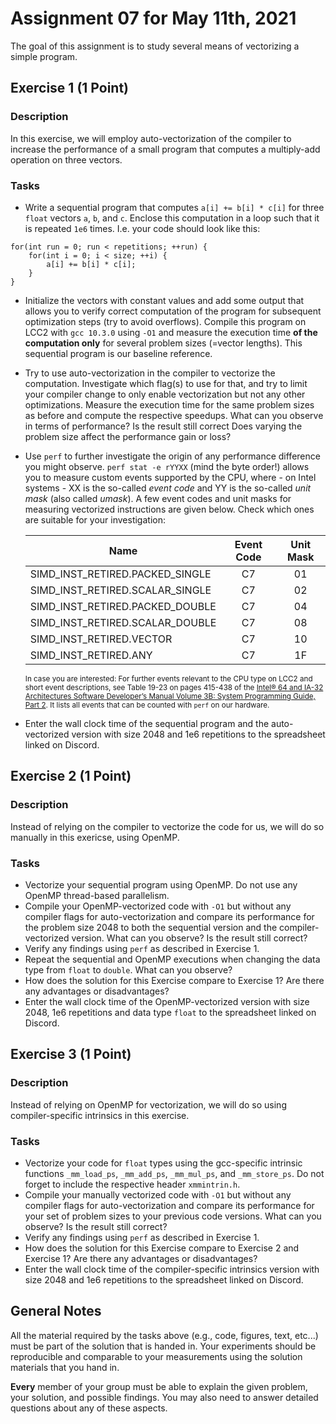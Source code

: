 # Assignment 07 for May 11th, 2021

The goal of this assignment is to study several means of vectorizing a simple program.

## Exercise 1 (1 Point)

### Description

In this exercise, we will employ auto-vectorization of the compiler to increase the performance of a small program that computes a multiply-add operation on three vectors.

### Tasks

- Write a sequential program that computes `a[i] += b[i] * c[i]` for three `float` vectors `a`, `b`, and `c`. Enclose this computation in a loop such that it is repeated `1e6` times. I.e. your code should look like this:

```
for(int run = 0; run < repetitions; ++run) {
    for(int i = 0; i < size; ++i) {
        a[i] += b[i] * c[i];
    }
}
```

- Initialize the vectors with constant values and add some output that allows you to verify correct computation of the program for subsequent optimization steps (try to avoid overflows). Compile this program on LCC2 with `gcc 10.3.0` using `-O1` and measure the execution time **of the computation only** for several problem sizes (=vector lengths). This sequential program is our baseline reference.
- Try to use auto-vectorization in the compiler to vectorize the computation. Investigate which flag(s) to use for that, and try to limit your compiler change to only enable vectorization but not any other optimizations. Measure the execution time for the same problem sizes as before and compute the respective speedups. What can you observe in terms of performance? Is the result still correct Does varying the problem size affect the performance gain or loss?
- Use `perf` to further investigate the origin of any performance difference you might observe. `perf stat -e rYYXX` (mind the byte order!) allows you to measure custom events supported by the CPU, where - on Intel systems - XX is the so-called _event code_ and YY is the so-called _unit mask_ (also called _umask_). A few event codes and unit masks for measuring vectorized instructions are given below. Check which ones are suitable for your investigation:

  | Name                            | Event Code | Unit Mask |
  | ------------------------------- | :--------: | :-------: |
  | SIMD_INST_RETIRED.PACKED_SINGLE |     C7     |    01     |
  | SIMD_INST_RETIRED.SCALAR_SINGLE |     C7     |    02     |
  | SIMD_INST_RETIRED.PACKED_DOUBLE |     C7     |    04     |
  | SIMD_INST_RETIRED.SCALAR_DOUBLE |     C7     |    08     |
  | SIMD_INST_RETIRED.VECTOR        |     C7     |    10     |
  | SIMD_INST_RETIRED.ANY           |     C7     |    1F     |

  <sub>In case you are interested: For further events relevant to the CPU type on LCC2 and short event descriptions, see Table 19-23 on pages 415-438 of the [Intel® 64 and IA-32 Architectures Software Developer’s Manual Volume 3B: System Programming Guide, Part 2](https://www.intel.com/content/www/us/en/architecture-and-technology/64-ia-32-architectures-software-developer-vol-3b-part-2-manual.html). It lists all events that can be counted with `perf` on our hardware.</sub>

- Enter the wall clock time of the sequential program and the auto-vectorized version with size 2048 and 1e6 repetitions to the spreadsheet linked on Discord.

## Exercise 2 (1 Point)

### Description

Instead of relying on the compiler to vectorize the code for us, we will do so manually in this exericse, using OpenMP.

### Tasks

- Vectorize your sequential program using OpenMP. Do not use any OpenMP thread-based parallelism.
- Compile your OpenMP-vectorized code with `-O1` but without any compiler flags for auto-vectorization and compare its performance for the problem size 2048 to both the sequential version and the compiler-vectorized version. What can you observe? Is the result still correct?
- Verify any findings using `perf` as described in Exercise 1.
- Repeat the sequential and OpenMP executions when changing the data type from `float` to `double`. What can you observe?
- How does the solution for this Exercise compare to Exercise 1? Are there any advantages or disadvantages?
- Enter the wall clock time of the OpenMP-vectorized version with size 2048, 1e6 repetitions and data type `float` to the spreadsheet linked on Discord.

## Exercise 3 (1 Point)

### Description

Instead of relying on OpenMP for vectorization, we will do so using compiler-specific intrinsics in this exercise.

### Tasks

- Vectorize your code for `float` types using the gcc-specific intrinsic functions `_mm_load_ps`, `_mm_add_ps`, `_mm_mul_ps`, and `_mm_store_ps`. Do not forget to include the respective header `xmmintrin.h`.
- Compile your manually vectorized code with `-O1` but without any compiler flags for auto-vectorization and compare its performance for your set of problem sizes to your previous code versions. What can you observe? Is the result still correct?
- Verify any findings using `perf` as described in Exercise 1.
- How does the solution for this Exercise compare to Exercise 2 and Exercise 1? Are there any advantages or disadvantages?
- Enter the wall clock time of the compiler-specific intrinsics version with size 2048 and 1e6 repetitions to the spreadsheet linked on Discord.

## General Notes

All the material required by the tasks above (e.g., code, figures, text, etc...) must be part of the solution that is handed in. Your experiments should be reproducible and comparable to your measurements using the solution materials that you hand in.

**Every** member of your group must be able to explain the given problem, your solution, and possible findings. You may also need to answer detailed questions about any of these aspects.
